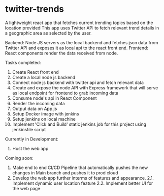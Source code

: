 # twitter-trends
A lightweight react app that fetches current trending topics based on the location provided
This app uses Twitter API to fetch relevant trend details in a geographic area as selected by the user.

Backend: Node JS servers as the local backend and fetches json data from Twitter API and exposes it as local api to the react front end.
Frontend: React components render the data received from node.

Tasks completed: 
1. Create React front end
2. Create a local node js backend
3. Connect node js backend with twitter api and fetch relevant data
4. Create and expose the node API with Express framework that will serve as local endpoint for frontend to grab incoming data
5. Consume node's api in React Component
6. Render the incoming data
7. Output data on App.js
8. Setup Docker image with jenkins
9. Setup jenkins on local machine
10. Implement 'Click and Build' static jenkins job for this project using jenkinsfile script


Currently in Development:
1. Host the web app 


Coming soon:

1. Make end to end CI/CD Pipeline that automatically pushes the new changes in Main branch and pushes it to prod cloud
2. Develop the web app further interms of features and appearance.
  2.1. Implement dynamic user location feature
  2.2. Implement better UI for the web page 
